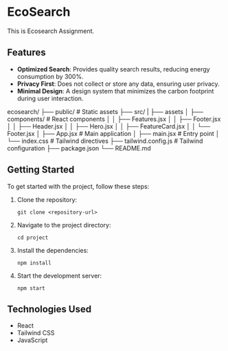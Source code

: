 # EcoSearch

This is Ecosearch Assignment.

## Features

- **Optimized Search**: Provides quality search results, reducing energy consumption by 300%.
- **Privacy First**: Does not collect or store any data, ensuring user privacy.
- **Minimal Design**: A design system that minimizes the carbon footprint during user interaction.


ecosearch/
├── public/               # Static assets
├── src/
|   ├── assets
│   ├── components/       # React components
│   │   ├── Features.jsx
│   │   ├── Footer.jsx
│   │   ├── Header.jsx
│   │   ├── Hero.jsx
│   │   ├── FeatureCard.jsx
│   │   └── Footer.jsx
│   ├── App.jsx           # Main application
│   ├── main.jsx          # Entry point
│   └── index.css         # Tailwind directives
├── tailwind.config.js    # Tailwind configuration
├── package.json
└── README.md

## Getting Started

To get started with the project, follow these steps:

1. Clone the repository:
   ```
   git clone <repository-url>
   ```

2. Navigate to the project directory:
   ```
   cd project
   ```

3. Install the dependencies:
   ```
   npm install
   ```

4. Start the development server:
   ```
   npm start
   ```

## Technologies Used

- React
- Tailwind CSS
- JavaScript

